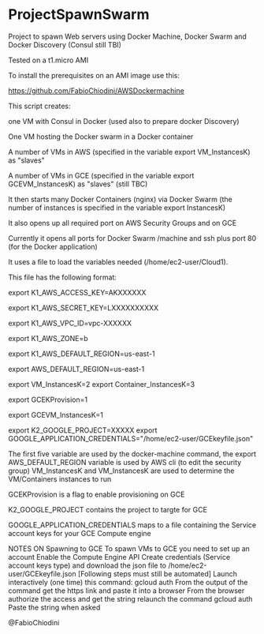 # ProjectSpawnSwarm
Project to spawn Web servers using Docker Machine, Docker Swarm and Docker Discovery (Consul still TBI)

Tested on a t1.micro AMI

To install the prerequisites on an AMI image use this:

https://github.com/FabioChiodini/AWSDockermachine


This script creates:

one VM with Consul in Docker (used also to prepare docker Discovery)

One VM hosting the Docker swarm in a Docker container

A number of VMs in AWS (specified in the variable export VM_InstancesK) as "slaves"

A number of VMs in GCE (specified in the variable export GCEVM_InstancesK) as "slaves" (still TBC) 


It then starts many Docker Containers (nginx) via Docker Swarm (the number of instances is specified in the variable export InstancesK)

It also opens up all required port on AWS Security Groups and on GCE

Currently it opens all ports for Docker Swarm /machine and ssh plus port 80 (for the Docker application)

It uses a file to load the variables needed (/home/ec2-user/Cloud1).

This file has the following format:

export K1_AWS_ACCESS_KEY=AKXXXXXX

export K1_AWS_SECRET_KEY=LXXXXXXXXXX

export K1_AWS_VPC_ID=vpc-XXXXXX

export K1_AWS_ZONE=b

export K1_AWS_DEFAULT_REGION=us-east-1

export AWS_DEFAULT_REGION=us-east-1

export VM_InstancesK=2
export Container_InstancesK=3

export GCEKProvision=1

export GCEVM_InstancesK=1

export K2_GOOGLE_PROJECT=XXXXX
export GOOGLE_APPLICATION_CREDENTIALS="/home/ec2-user/GCEkeyfile.json"


The first five variable are used by the docker-machine command, the export AWS_DEFAULT_REGION variable is used by AWS cli (to edit the security group) VM_InstancesK and VM_InstancesK are used to determine the VM/Containers instances to run

GCEKProvision is a flag to enable provisioning on GCE

K2_GOOGLE_PROJECT contains the project to targte for GCE

GOOGLE_APPLICATION_CREDENTIALS maps to a file containing the Service account keys for your GCE Compute engine



NOTES ON Spawning to GCE
To spawn VMs to GCE you need to set up an account
Enable the Compute Engine API
Create credentials (Service account keys type) and download the json file to /home/ec2-user/GCEkeyfile.json
[Following steps must still be automated]
Launch interactively (one time) this command:
gcloud auth
From the output of the command get the https link and paste it into a browser
From the browser authorize the access and get the string
relaunch the command
gcloud auth
Paste the string when asked


@FabioChiodini
